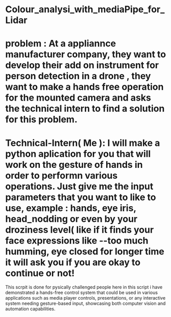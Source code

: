# Colour_analysi_with_mediaPipe_for_Lidar
# problem :  At a appliannce manufacturer company, they want to develop their add on instrument for person detection in a drone , they want to make a hands free operation for the mounted camera and asks the technical intern to find a solution for this problem.
# Technical-Intern( Me ): I will make a python aplication for you that will work on the gesture of hands in order to performn various operations. Just give me the input parameters that you want to like to use, example : hands, eye iris, head_nodding or even by your droziness level( like if it finds your face expressions like --too much humming, eye closed for longer time it will ask you if you are okay to continue or not!

This scrpit is done for pysically challenged people here in this script i have demonstrated a hands-free control system that could be used in various applications such as media player controls, presentations, or any interactive system needing gesture-based input, showcasing both computer vision and automation capabilities.
